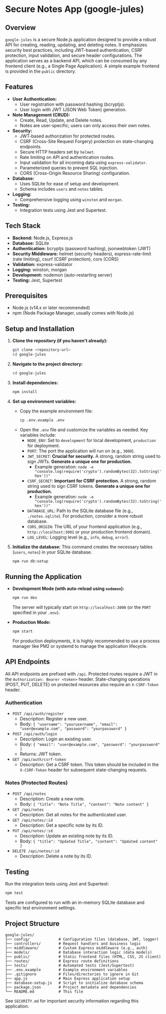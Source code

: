 # Secure Notes App (google-jules)

## Overview

`google-jules` is a secure Node.js application designed to provide a robust API for creating, reading, updating, and deleting notes. It emphasizes security best practices, including JWT-based authentication, CSRF protection, input validation, and secure header configurations. The application serves as a backend API, which can be consumed by any frontend client (e.g., a Single Page Application). A simple example frontend is provided in the `public` directory.

## Features

*   **User Authentication:**
    *   User registration with password hashing (bcryptjs).
    *   User login with JWT (JSON Web Token) generation.
*   **Note Management (CRUD):**
    *   Create, Read, Update, and Delete notes.
    *   Notes are user-specific; users can only access their own notes.
*   **Security:**
    *   JWT-based authorization for protected routes.
    *   CSRF (Cross-Site Request Forgery) protection on state-changing endpoints.
    *   Secure HTTP headers set by `helmet`.
    *   Rate limiting on API and authentication routes.
    *   Input validation for all incoming data using `express-validator`.
    *   Parameterized queries to prevent SQL injection.
    *   CORS (Cross-Origin Resource Sharing) configuration.
*   **Database:**
    *   Uses SQLite for ease of setup and development.
    *   Schema includes `users` and `notes` tables.
*   **Logging:**
    *   Comprehensive logging using `winston` and `morgan`.
*   **Testing:**
    *   Integration tests using Jest and Supertest.

## Tech Stack

*   **Backend:** Node.js, Express.js
*   **Database:** SQLite
*   **Authentication:** bcryptjs (password hashing), jsonwebtoken (JWT)
*   **Security Middleware:** helmet (security headers), express-rate-limit (rate limiting), csurf (CSRF protection), cors (CORS)
*   **Validation:** express-validator
*   **Logging:** winston, morgan
*   **Development:** nodemon (auto-restarting server)
*   **Testing:** Jest, Supertest

## Prerequisites

*   Node.js (v14.x or later recommended)
*   npm (Node Package Manager, usually comes with Node.js)

## Setup and Installation

1.  **Clone the repository (if you haven't already):**
    ```bash
    git clone <repository-url>
    cd google-jules
    ```

2.  **Navigate to the project directory:**
    ```bash
    cd google-jules
    ```

3.  **Install dependencies:**
    ```bash
    npm install
    ```

4.  **Set up environment variables:**
    *   Copy the example environment file:
        ```bash
        cp .env.example .env
        ```
    *   Open the `.env` file and customize the variables as needed. Key variables include:
        *   `NODE_ENV`: Set to `development` for local development, `production` for deployment.
        *   `PORT`: The port the application will run on (e.g., `3000`).
        *   `JWT_SECRET`: **Crucial for security.** A strong, random string used to sign JWTs. **Generate a unique one for production.**
            *   Example generation: `node -e "console.log(require('crypto').randomBytes(32).toString('hex'))"`
        *   `CSRF_SECRET`: **Important for CSRF protection.** A strong, random string used to sign CSRF tokens. **Generate a unique one for production.**
            *   Example generation: `node -e "console.log(require('crypto').randomBytes(32).toString('hex'))"`
        *   `DATABASE_URL`: Path to the SQLite database file (e.g., `./notes.sqlite`). For production, consider a more robust database.
        *   `CORS_ORIGIN`: The URL of your frontend application (e.g., `http://localhost:3001` or your production frontend domain).
        *   `LOG_LEVEL`: Logging level (e.g., `info`, `debug`, `error`).

5.  **Initialize the database:**
    This command creates the necessary tables (`users`, `notes`) in your SQLite database.
    ```bash
    npm run db:setup
    ```

## Running the Application

*   **Development Mode (with auto-reload using `nodemon`):**
    ```bash
    npm run dev
    ```
    The server will typically start on `http://localhost:3000` (or the `PORT` specified in your `.env`).

*   **Production Mode:**
    ```bash
    npm start
    ```
    For production deployments, it is highly recommended to use a process manager like PM2 or systemd to manage the application lifecycle.

## API Endpoints

All API endpoints are prefixed with `/api`. Protected routes require a JWT in the `Authorization: Bearer <token>` header. State-changing operations (POST, PUT, DELETE) on protected resources also require an `X-CSRF-Token` header.

### Authentication

*   `POST /api/auth/register`
    *   Description: Register a new user.
    *   Body: `{ "username": "yourusername", "email": "user@example.com", "password": "yourpassword" }`
*   `POST /api/auth/login`
    *   Description: Login an existing user.
    *   Body: `{ "email": "user@example.com", "password": "yourpassword" }`
    *   Returns: JWT token.
*   `GET /api/auth/csrf-token`
    *   Description: Get a CSRF token. This token should be included in the `X-CSRF-Token` header for subsequent state-changing requests.

### Notes (Protected Routes)

*   `POST /api/notes`
    *   Description: Create a new note.
    *   Body: `{ "title": "Note Title", "content": "Note content" }`
*   `GET /api/notes`
    *   Description: Get all notes for the authenticated user.
*   `GET /api/notes/:id`
    *   Description: Get a specific note by its ID.
*   `PUT /api/notes/:id`
    *   Description: Update an existing note by its ID.
    *   Body: `{ "title": "Updated Title", "content": "Updated content" }`
*   `DELETE /api/notes/:id`
    *   Description: Delete a note by its ID.

## Testing

Run the integration tests using Jest and Supertest:
```bash
npm test
```
Tests are configured to run with an in-memory SQLite database and specific test environment settings.

## Project Structure

```
google-jules/
├── config/             # Configuration files (database, JWT, logger)
├── controllers/        # Request handlers and business logic
├── middleware/         # Custom Express middleware (e.g., auth)
├── models/             # Database interaction logic (data models)
├── public/             # Static frontend files (HTML, CSS, JS client)
├── routes/             # Express route definitions
├── tests/              # Automated tests (Jest/Supertest)
├── .env.example        # Example environment variables
├── .gitignore          # Files/directories to ignore in Git
├── app.js              # Main Express application setup
├── database-setup.js   # Script to initialize database schema
├── package.json        # Project metadata and dependencies
└── README.md           # This file
```

See `SECURITY.md` for important security information regarding this application.
